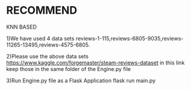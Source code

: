 # RECOMMEND
KNN BASED


1)We have used 4 data sets reviews-1-115,reviews-6805-9035,reviews-11265-13495,reviews-4575-6805.

2)Please use the above data sets  https://www.kaggle.com/forgemaster/steam-reviews-dataset in this link keep those in the same folder of the Engine.py file

3)Run Engine.py file as a Flask Application flask run main.py
